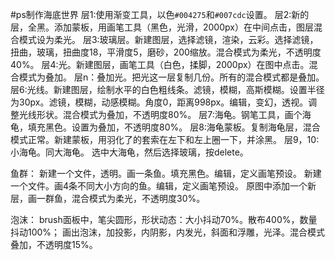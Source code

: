 #ps制作海底世界
层1:使用渐变工具，以色`#004275`和`#007cdc`设置。
层2:新的层，全黑。添加蒙板，用画笔工具（黑色，光滑，2000px）在中间点击，图层混合模式设为柔光。
层3:玻璃层。新建图层，选择滤镜，渲染，云彩。选择滤镜，扭曲，玻璃，扭曲度18，平滑度5，磨砂，200缩放。混合模式为柔光，不透明度40%。
层4:光。新建图层，画笔工具（白色，揉脚，2000px）在图中点击。混合模式为叠加。
层n：叠加光。把光这一层复制几份。所有的混合模式都是叠加。
层6:光线。新建图层，绘制水平的白色粗线条。滤镜，模糊，高斯模糊。设置半径为30px。滤镜，模糊，动感模糊。角度0，距离998px。编辑，变幻，透视。调整光线形状。混合模式为叠加，不透明度80%。
层7:海龟。钢笔工具，画个海龟，填充黑色。设置为叠加，不透明度80%。
层8:海龟蒙板。复制海龟层，混合模式正常。新建蒙板，用羽化了的套索在左下和左上圈一下，并涂黑。
层9，10:小海龟。同大海龟。
选中大海龟，然后选择玻璃，按delete。

鱼群：
新建一个文件，透明。画一条鱼。填充黑色。编辑，定义画笔预设。
新建一个文件。画4条不同大小方向的鱼。编辑，定义画笔预设。
原图中添加一个新层，画一群鱼，混合模式为柔光，不透明度30%。

泡沫：
brush面板中，笔尖圆形，形状动态：大小抖动70%。散布400%，数量抖动100%；
画出泡沫，加投影，内阴影，内发光，斜面和浮雕，光泽。混合模式叠加，不透明度15%。
